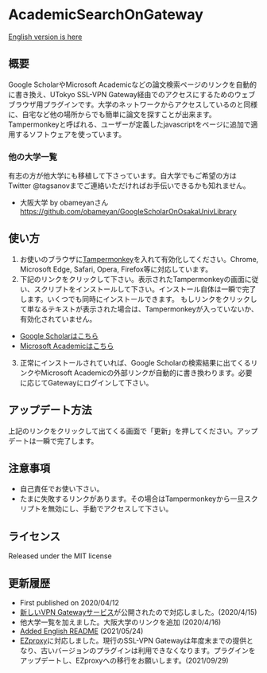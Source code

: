 # AcademicSearchOnGateway

[English version is here](https://github.com/Tagussan/AcademicSearchOnGateway/blob/master/README_en.md)

## 概要
Google ScholarやMicrosoft Academicなどの論文検索ページのリンクを自動的に書き換え、UTokyo SSL-VPN Gateway経由でのアクセスにするためのウェブブラウザ用プラグインです。大学のネットワークからアクセスしているのと同様に、自宅など他の場所からでも簡単に論文を探すことが出来ます。Tampermonkeyと呼ばれる、ユーザーが定義したjavascriptをページに追加で適用するソフトウェアを使っています。

### 他の大学一覧
有志の方が他大学にも移植して下さっています。自大学でもご希望の方はTwitter @tagsanovまでご連絡いただければお手伝いできるかも知れません。
- 大阪大学 by obameyanさん https://github.com/obameyan/GoogleScholarOnOsakaUnivLibrary

## 使い方
1. お使いのブラウザに[Tampermonkey](https://www.tampermonkey.net/)を入れて有効化してください。Chrome, Microsoft Edge, Safari, Opera, Firefox等に対応しています。
2. 下記のリンクをクリックして下さい。表示されたTampermonkeyの画面に従い、スクリプトをインストールして下さい。インストール自体は一瞬で完了します。いくつでも同時にインストールできます。
もしリンクをクリックして単なるテキストが表示された場合は、Tampermonkeyが入っていないか、有効化されていません。
  - [Google Scholarはこちら](https://raw.githubusercontent.com/Tagussan/GoogleScholarOnUTokyoGateway/master/google_scholar_auto_gateway.user.js)
  - [Microsoft Academicはこちら](https://raw.githubusercontent.com/Tagussan/GoogleScholarOnUTokyoGateway/master/microsoft_academic_auto_gateway.user.js)
3. 正常にインストールされていれば、Google Scholarの検索結果に出てくるリンクやMicrosoft Academicの外部リンクが自動的に書き換わります。必要に応じてGatewayにログインして下さい。

## アップデート方法
上記のリンクをクリックして出てくる画面で「更新」を押してください。アップデートは一瞬で完了します。

## 注意事項
- 自己責任でお使い下さい。
- たまに失敗するリンクがあります。その場合はTampermonkeyから一旦スクリプトを無効にし、手動でアクセスして下さい。

## ライセンス
Released under the MIT license

## 更新履歴
- First published on 2020/04/12
- [新しいVPN Gatewayサービス](https://twitter.com/gacos_utokyo/status/1250342624734507010)が公開されたので対応しました。(2020/4/15)
- 他大学一覧を加えました。大阪大学のリンクを追加 (2020/4/16)
- [Added English README](https://github.com/Tagussan/AcademicSearchOnGateway/blob/master/README_en.md) (2021/05/24)
- [EZproxy](https://www.lib.u-tokyo.ac.jp/ja/library/literacy/user-guide/campus/offcampus/ezproxy)に対応しました。現行のSSL-VPN Gatewayは年度末までの提供となり、古いバージョンのプラグインは利用できなくなります。プラグインをアップデートし、EZproxyへの移行をお願いします。(2021/09/29)
